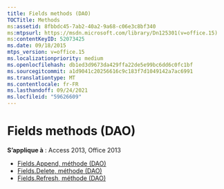 ```yaml
---
title: Fields methods (DAO)
TOCTitle: Methods
ms:assetid: 8fbbdc45-7ab2-40a2-9a68-c06e3c8bf340
ms:mtpsurl: https://msdn.microsoft.com/library/Dn125301(v=office.15)
ms:contentKeyID: 52073425
ms.date: 09/18/2015
mtps_version: v=office.15
ms.localizationpriority: medium
ms.openlocfilehash: db1ed3d9673da429ffa22de5e99bc6dd6c0fc1bf
ms.sourcegitcommit: a1d9041c20256616c9c183f7d1049142a7ac6991
ms.translationtype: MT
ms.contentlocale: fr-FR
ms.lasthandoff: 09/24/2021
ms.locfileid: "59626609"
---
```

# <a name="fields-methods-dao"></a>Fields methods (DAO)

**S’applique à** : Access 2013, Office 2013

- [Fields.Append, méthode (DAO)](fields-append-method-dao.md)
- [Fields.Delete, méthode (DAO)](fields-delete-method-dao.md)
- [Fields.Refresh, méthode (DAO)](fields-refresh-method-dao.md)

